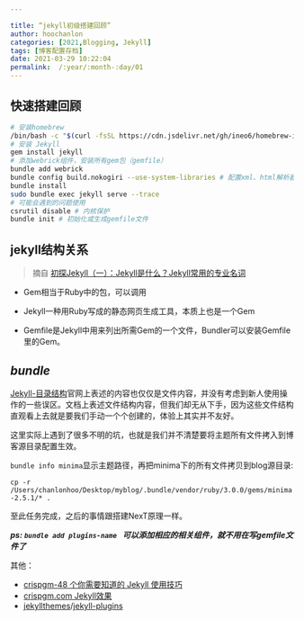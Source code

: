 ```yaml
---

title: “jekyll初级搭建回顾”
author: hoochanlon
categories: [2021,Blogging, Jekyll]
tags: [博客配置存档]
date: 2021-03-29 10:22:04
permalink:  /:year/:month-:day/01
---
```


## 快速搭建回顾

```bash
# 安装homebrew
/bin/bash -c "$(curl -fsSL https://cdn.jsdelivr.net/gh/ineo6/homebrew-install/install.sh)"
# 安装 Jekyll
gem install jekyll
# 添加webrick组件，安装所有gem包（gemfile）
bundle add webrick
bundle config build.nokogiri --use-system-libraries # 配置xml、html解析器ruby库
bundle install
sudo bundle exec jekyll serve --trace
# 可能会遇到的问题使用
csrutil disable # 内核保护
bundle init # 初始化或生成gemfile文件
```

 <!-- more -->

## jekyll结构关系

> 摘自 [初探Jekyll（一）：Jekyll是什么？Jekyll常用的专业名词](https://blog.csdn.net/yq_forever/article/details/103449864)

* Gem相当于Ruby中的包，可以调用
* Jekyll一种用Ruby写成的静态网页生成工具，本质上也是一个Gem

* Gemfile是Jekyll中用来列出所需Gem的一个文件，Bundler可以安装Gemfile里的Gem。

## ***bundle***

[Jekyll-目录结构](http://jekyllcn.com/docs/structure/)官网上表述的内容也仅仅是文件内容，并没有考虑到新人使用操作的一些误区。文档上表述文件结构内容，但我们却无从下手，因为这些文件结构直观看上去就是要我们手动一个个创建的，体验上其实并不友好。

这里实际上遇到了很多不明的坑，也就是我们并不清楚要将主题所有文件拷入到博客源目录配置生效。

`bundle info minima`显示主题路径，再把minima下的所有文件拷贝到blog源目录:

`cp -r /Users/chanlonhoo/Desktop/myblog/.bundle/vendor/ruby/3.0.0/gems/minima-2.5.1/* .`

至此任务完成，之后的事情跟搭建NexT原理一样。

***ps: `bundle add plugins-name ` 可以添加相应的相关组件，就不用在写gemfile文件了***

其他：

* [crispgm-48 个你需要知道的 Jekyll 使用技巧](https://crispgm.com/page/48-tips-for-jekyll-you-should-know.html)
* [crispgm.com Jekyll效果](https://github.com/crispgm/crispgm.com/blob/master/site/_config.yml)
* [jekyllthemes](http://jekyllthemes.org/)/[jekyll-plugins](http://www.jekyll-plugins.com/plugins?page=1)

